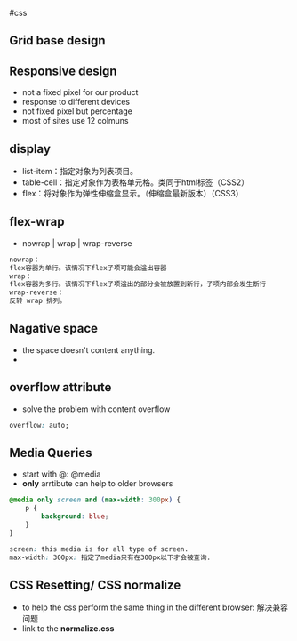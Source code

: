 #css

## Grid base design
## Responsive design
* not a fixed pixel for our product
* response to different devices
* not fixed pixel but percentage
* most of sites use 12 colmuns

## display
* list-item：指定对象为列表项目。
* table-cell：指定对象作为表格单元格。类同于html标签<td>（CSS2）
* flex：将对象作为弹性伸缩盒显示。（伸缩盒最新版本）（CSS3）

## flex-wrap
* nowrap | wrap | wrap-reverse
```CSS
nowrap：
flex容器为单行。该情况下flex子项可能会溢出容器
wrap：
flex容器为多行。该情况下flex子项溢出的部分会被放置到新行，子项内部会发生断行
wrap-reverse：
反转 wrap 排列。
```
## Nagative space
* the space doesn't content anything.
*

## overflow attribute
* solve the problem with content overflow
```CSS
overflow: auto;
```


## Media Queries
* start with @: @media
* **only** arrtibute can help to older browsers
```CSS
@media only screen and (max-width: 300px) {
    p {
        background: blue;
    }
}

screen: this media is for all type of screen.
max-width: 300px: 指定了media只有在300px以下才会被查询.
```

## CSS Resetting/ CSS normalize
* to help the css perform the same thing in the different browser: 解决兼容问题
* link to the **normalize.css**

